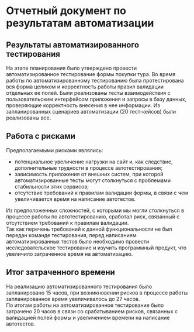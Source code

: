 # Отчетный документ по результатам автоматизации
## Результаты автоматизированного тестирования
На этапе планирования было утверждено провести автоматизированное тестирование формы покупки тура. Во время работы по автоматизированному тестированию была протестирована вся форма целиком и корректность 
работы правил валидации отдельных ее полей. Были реализованы тесты взаимодействия с пользовательским интерфейсом приложения и запросы в базу данных, проверяющие корректность внесения в нее информации. 
Из запланированных сценариев автоматизации (20 тест-кейсов) были реализованы все.
## Работа с рисками
Предполагаемыми рисками являлись:
* потенциальное увеличение нагрузки на сайт и, как следствие, дополнительные трудности в процессе автотестирования; <br>
* зависимость приложения от внешних систем, при которой автоматизированные тесты могут столкнуться с проблемами стабильности этих сервисов; <br>
* отсутствие требований к правилам валидации формы, в связи с чем увеличивается время на написание автотестов. <br>

Из предположенных сложностей, с которыми мы могли столкнуться в процессе работы по автотестированию, сработал риск, связанный с отсутствием требований к правилам валидации. <br>
Так как перечень требований к данной функциональности не был передан команде тестирования, перед написанием автоматизированных тестов было необходимо провести исследовательское тестирование и
изучить программный продукт, что увеличило затраченное время на автоматизацию.
## Итог затраченного времени
На реализацию автоматизированного тестирования было запланировано 15 часов, при возникновении рисков в процессе работы запланированное время увеличивалось до 27 часов. <br>
По итогам работы на автоматизированное тестирование было затрачено 20 часов в связи со срабатыванием рисков, связанных с валидацией полей формы и увеличением времени на написание автотестов.
